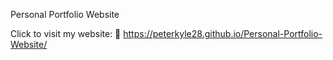Personal Portfolio Website

Click to visit my website:  🔗 https://peterkyle28.github.io/Personal-Portfolio-Website/
